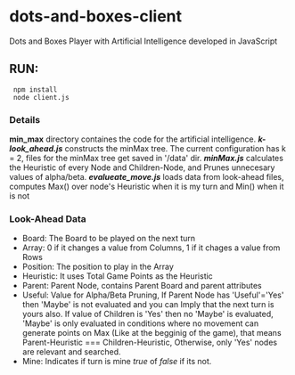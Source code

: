 # dots-and-boxes-client
Dots and Boxes Player with Artificial Intelligence developed in JavaScript 

## RUN: 
     npm install
     node client.js
   
### Details
**min_max** directory containes the code for the artificial intelligence. 
***k-look_ahead.js*** constructs the minMax tree. The current configuration has k = 2, files for the minMax tree get saved in '/data' dir. 
***minMax.js*** calculates the Heuristic of every Node and Children-Node, and Prunes unnecesary values of alpha/beta.
***evalueate_move.js*** loads data from look-ahead files, computes Max() over node's Heuristic when it is my turn and Min() when it is not

### Look-Ahead Data
* Board: The Board to be played on the next turn 
* Array: 0 if it changes a value from Columns, 1 if it chages a value from Rows
* Position: The position to play in the Array 
* Heuristic: It uses Total Game Points as the Heuristic
* Parent: Parent Node, contains Parent Board and parent attributes
* Useful: Value for Alpha/Beta Pruning, If Parent Node has 'Useful'='Yes' then 'Maybe' is not evaluated and you can Imply that the next turn is yours also. If value of Children is 'Yes' then no 'Maybe' is evaluated, 'Maybe' is only evaluated in conditions where no movement can generate points on Max (Like at the begginig of the game), that means Parent-Heuristic === Children-Heuristic, Otherwise, only 'Yes' nodes are relevant and searched.
* Mine: Indicates if turn is mine *true* of *false* if its not. 

